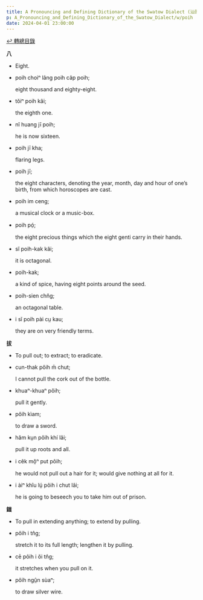 ```yaml
---
title: A Pronouncing and Defining Dictionary of the Swatow Dialect (汕頭方言音義字典) / poih
p: A_Pronouncing_and_Defining_Dictionary_of_the_Swatow_Dialect/w/poih
date: 2024-04-01 23:00:00
---
```


[↩️ 轉總目錄](/A_Pronouncing_and_Defining_Dictionary_of_the_Swatow_Dialect)


**八**
- Eight.

- poih choiⁿ lâng poih câp poih;

  eight thousand and eighty-eight.

- tŏiⁿ poih kâi;

  the eighth one.

- nî huang jī poih;

  he is now sixteen.

- poih jī kha;

  flaring legs.

- poih jī;

  the eight characters, denoting the year, month, day and hour of one’s birth, from which horoscopes are cast.

- poih im ceng;

  a musical clock or a music-box.

- poih pó̤;

  the eight precious things which the eight genti carry in their hands.

- sĭ poih-kak kâi;

  it is octagonal.

- poih-kak;

  a kind of spice, having eight points around the seed.

- poih-sien chn̂g;

  an octagonal table.

- i sĭ poih pài cṳ kau;

  they are on very friendly terms.

**拔**
- To pull out; to extract; to eradicate.

- cun-thak pôih m̄ chut;

  I cannot pull the cork out of the bottle.

- khuaⁿ-khuaⁿ pôih;

  pull it gently.

- pôih kìam;

  to draw a sword.

- hăm kṳn pôih khí lâi;

  pull it up roots and all.

- i cêk mô̤ⁿ put pôih;

  he would not pull out a hair for it; would give nothing at all for it.

- i àiⁿ khîu lṳ́ pôih i chut lâi;

  he is going to beseech you to take him out of prison.

**䥀**
- To pull in extending anything; to extend by pulling.

- pôih i tn̂g;

  stretch it to its full length; lengthen it by pulling.

- cē pôih i ŏi tn̂g;

  it stretches when you pull on it.

- pôih ngṳ̂n sùaⁿ;

  to draw silver wire.